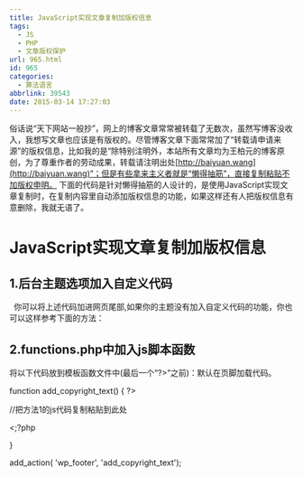 ```yaml
---
title: JavaScript实现文章复制加版权信息
tags:
  - JS
  - PHP
  - 文章版权保护
url: 965.html
id: 965
categories:
  - 算法语言
abbrlink: 39543
date: 2015-03-14 17:27:03
---
```


俗话说“天下网站一般抄”，网上的博客文章常常被转载了无数次，虽然写博客没收入，我想写文章也应该是有版权的。尽管博客文章下面常常加了“转载请申请来源”的版权信息，比如我的是“除特别注明外，本站所有文章均为王柏元的博客原创，为了尊重作者的劳动成果，转载请注明出处[http://baiyuan.wang](http://baiyuan.wang)”；但是有些拿来主义者就是“懒得抽筋”，直接复制粘贴不加版权申明。 下面的代码是针对懒得抽筋的人设计的，是使用JavaScript实现文章复制时，在复制内容里自动添加版权信息的功能，如果这样还有人把版权信息有意删除，我就无语了。  

JavaScript实现文章复制加版权信息
=====================

1.后台主题选项加入自定义代码
---------------

<script type='text/javascript'>
function addLink() {
    var body_element = document.getElementsByTagName('body')\[0\];
    var selection;
if(window.getSelection){//DOM,FF,Webkit,Chrome,IE10
selection = window.getSelection();
alert("文字复制成功！若有文字残缺请用右键复制\\n转载请注明出处："+document.location.href);

}else if(document.getSelection){//IE10
selection= document.getSelection();
alert("文字复制成功！若有文字残缺请用右键复制\\n转载请注明出处："+document.location.href);

}else if(document.selection){//IE6+10-
selection= document.selection.createRange().text;
alert("文字复制成功！若有文字残缺请用右键复制\\n转载请注明出处："+document.location.href);
}else{
selection= "";
alert("浏览器兼容问题导致复制失败！");
}
    var pagelink = "<br /><br /> 转载请注明来源: <a href='"+document.location.href+"'>"+document.location.href+"</a>"; 
    var copy_text = selection + pagelink;
    var new_div = document.createElement('div');
    new_div.style.left='-99999px';
    new_div.style.position='absolute';
    body\_element.appendChild(new\_div );
    new\_div.innerHTML = copy\_text ;
    selection.selectAllChildren(new_div );
    window.setTimeout(function() {
        body\_element.removeChild(new\_div );
    },0);
}
document.body.oncopy = addLink;
</script>

  你可以将上述代码加进网页尾部,如果你的主题没有加入自定义代码的功能，你也可以这样参考下面的方法：

2.functions.php中加入js脚本函数
------------------------

将以下代码放到模板函数文件中(最后一个“?>”之前)：默认在页脚加载代码。

function add\_copyright\_text() { ?>

//把方法1的js代码复制粘贴到此处

<;?php

}

add\_action( 'wp\_footer', 'add\_copyright\_text');